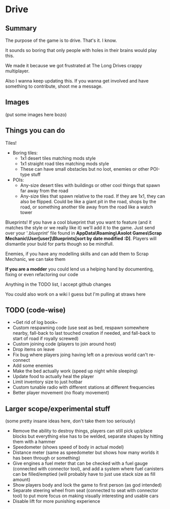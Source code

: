 # Drive
## Summary
The purpose of the game is to drive.
That's it. I know.

It sounds so boring that only people with holes in their brains would play this.

We made it because we got frustrated at The Long Drives crappy multiplayer.

Also I wanna keep updating this. If you wanna get involved and have something to contribute, shoot me a message.

## Images
(put some images here bozo)

## Things you can do
Tiles!
- Boring tiles:
  - 1x1 desert tiles matching mods style
  - 1x1 straight road tiles matching mods style
  - These can have small obstacles but no loot, enemies or other POI-type stuff
- POIs:
   - Any-size desert tiles with buildings or other cool things that spawn far away from the road
   - Any-size tiles that spawn relative to the road. If they are 1x1, they can also be flipped. Could be like a giant pit in the road, shops by the road, or something another tile away from the road like a watch tower

Blueprints! If you have a cool blueprint that you want to feature (and it matches the style or we really like it) we'll add it to the game. Just send over your '_.blueprint_' file found in **AppData\Roaming\Axolot Games\Scrap Mechanic\User\[user]\Blueprints\[sort by date modified :D]**. Players will dismantle your buld for parts though so be mindfull.

Enemies, if you have any modelling skills and can add them to Scrap Mechanic, we can take them

**If you are a modder** you could lend us a helping hand by documenting, fixing or even refactoring our code

Anything in the TODO list, I accept github changes

You could also work on a wiki I guess but I'm pulling at straws here

## TODO (code-wise)
- ~Get rid of log book~
- Custom respawning code (use seat as bed, respawn somewhere nearby, fall-back to last touched creation if needed, and fall-back to start of road if royally screwed)
- Custom joining code (players to join around host)
- Drop items on leave
- Fix bug where players joing having left on a previous world can't re-connect
- Add some enemies
- Make the bed actually work (speed up night while sleeping)
- Update food to actually heal the player
- Limit inventory size to just hotbar
- Custom tunable radio with different stations at different frequencies
- Better player movement (no floaty movement)

## Larger scope/experimental stuff
(some pretty insane ideas here, don't take them too seriously)
- Remove the ability to destroy things, players can still pick up/place blocks but everything else has to be welded, separate shapes by hitting them with a hammer
- Speedometer (shows speed of body in actual model)
- Distance meter (same as speedometer but shows how many worlds it has been through or something)
- Give engines a fuel meter that can be checked with a fuel gauge (connected with connector tool), and add a system where fuel canisters can be filled/emptied (will probably have to just use stack size as fill amount)
- Show players body and lock the game to first person (as god intended)
- Separate steering wheel from seat (connected to seat with connector tool) to put more focus on making visually interesting and usable cars
- Disable lift for more punishing experience
